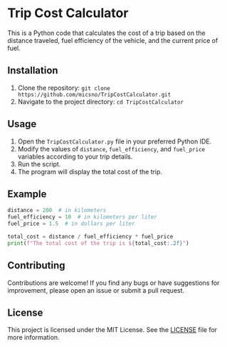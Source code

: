 # Trip Cost Calculator

This is a Python code that calculates the cost of a trip based on the distance traveled, fuel efficiency of the vehicle, and the current price of fuel. 

## Installation

1. Clone the repository: `git clone https://github.com/micsno/TripCostCalculator.git`
2. Navigate to the project directory: `cd TripCostCalculator`

## Usage

1. Open the `TripCostCalculator.py` file in your preferred Python IDE.
2. Modify the values of `distance`, `fuel_efficiency`, and `fuel_price` variables according to your trip details.
3. Run the script.
4. The program will display the total cost of the trip.

## Example

```python
distance = 200  # in kilometers
fuel_efficiency = 10  # in kilometers per liter
fuel_price = 1.5  # in dollars per liter

total_cost = distance / fuel_efficiency * fuel_price
print(f"The total cost of the trip is ${total_cost:.2f}")
```

## Contributing

Contributions are welcome! If you find any bugs or have suggestions for improvement, please open an issue or submit a pull request.

## License

This project is licensed under the MIT License. See the [LICENSE](LICENSE) file for more information.
